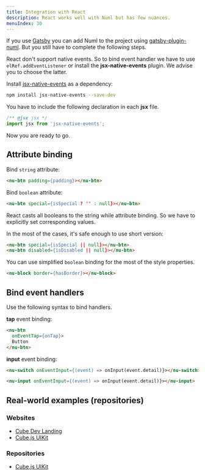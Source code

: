 ```yaml
---
title: Integration with React
description: React works well with Numl but has few nuances.
menuIndex: 30
---
```


If you use [Gatsby](https://www.gatsbyjs.org/) you can add Numl to the project using [gatsby-plugin-numl](https://github.com/tenphi/gatsby-plugin-numl). But you still have to complete the following steps.

React don't support native events. So to bind event handler we have to use `elRef.addEventListener` or install the **jsx-native-events** plugin. We advise you to choose the latter.

Install [jsx-native-events](!https://github.com/calebdwilliams/jsx-native-events) as a dependency:

```bash
npm install jsx-native-events --save-dev
```

You have to include the following declaration in each **jsx** file.

```jsx
/** @jsx jsx */
import jsx from 'jsx-native-events';
```

Now you are ready to go.

## Attribute binding

Bind `string` attribute:

```html
<nu-btn padding={padding}></nu-btn>
```

Bind `boolean` attribute:

```html
<nu-btn special={isSpecial ? '' : null}></nu-btn>
```

React casts all booleans to the string while attribute binding. So we have to explicitly set corresponding values.

In the most of the cases, it's safe enough to use short version:

```html
<nu-btn special={isSpecial || null}></nu-btn>
<nu-btn disabled={isDisabled || null}></nu-btn>
```

You can use simplified `boolean` binding for the most of the style properties.

```html
<nu-block border={hasBorder}></nu-block>
```

## Bind event handlers

Use the following syntax to bind handlers.

**tap** event binding:

```html
<nu-btn
  onEventTap={onTap}>
  Button
</nu-btn>
```

**input** event binding:

```html
<nu-switch onEventInput={(event) => onInput(event.detail)}></nu-switch>

<nu-input onEventInput={(event) => onInput(event.detail)}></nu-input>
```

## Real-world examples (repositories)

### Websites

* [Cube Dev Landing](!https://cube.dev/)
* [Cube.js UIKit](!https://cubejs-uikit.vercel.app/)

### Repositories

* [Cube.js UIKit](!https://github.com/cube-js/cubejs-ui-kit)
